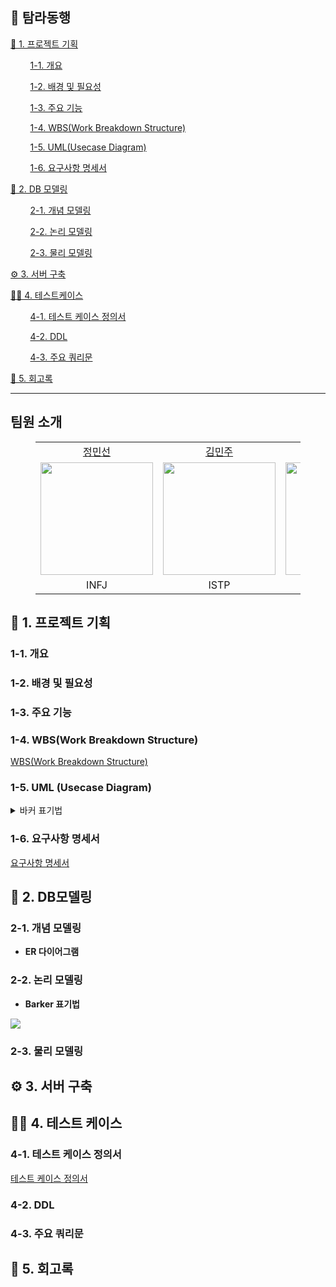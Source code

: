 ## 🍊 탐라동행

<a href="#1">📁 1. 프로젝트 기획</a>
  
  &nbsp;&nbsp;&nbsp;&nbsp;&nbsp;&nbsp;&nbsp;&nbsp;<a href="#1-1">1-1. 개요</a>

  &nbsp;&nbsp;&nbsp;&nbsp;&nbsp;&nbsp;&nbsp;&nbsp;<a href="#1-2">1-2. 배경 및 필요성</a>

  &nbsp;&nbsp;&nbsp;&nbsp;&nbsp;&nbsp;&nbsp;&nbsp;<a href="#1-3">1-3. 주요 기능</a>

  &nbsp;&nbsp;&nbsp;&nbsp;&nbsp;&nbsp;&nbsp;&nbsp;<a href="#1-4">1-4. WBS(Work Breakdown Structure)</a>

  &nbsp;&nbsp;&nbsp;&nbsp;&nbsp;&nbsp;&nbsp;&nbsp;<a href="#1-5">1-5. UML(Usecase Diagram)</a>

  &nbsp;&nbsp;&nbsp;&nbsp;&nbsp;&nbsp;&nbsp;&nbsp;<a href="#1-6">1-6. 요구사항 명세서 </a>

<a href="#2">🔎 2. DB 모델링</a>

  &nbsp;&nbsp;&nbsp;&nbsp;&nbsp;&nbsp;&nbsp;&nbsp;<a href="#2-1">2-1. 개념 모델링</a>

  &nbsp;&nbsp;&nbsp;&nbsp;&nbsp;&nbsp;&nbsp;&nbsp;<a href="#2-2">2-2. 논리 모델링</a>

  &nbsp;&nbsp;&nbsp;&nbsp;&nbsp;&nbsp;&nbsp;&nbsp;<a href="#2-3">2-3. 물리 모델링</a>

<a href="#3">⚙️ 3. 서버 구축 </a>

<a href="#4">✍🏻 4. 테스트케이스 </a>

  &nbsp;&nbsp;&nbsp;&nbsp;&nbsp;&nbsp;&nbsp;&nbsp;<a href="#4-1">4-1. 테스트 케이스 정의서 </a>

  &nbsp;&nbsp;&nbsp;&nbsp;&nbsp;&nbsp;&nbsp;&nbsp;<a href="#4-2">4-2. DDL </a>

  &nbsp;&nbsp;&nbsp;&nbsp;&nbsp;&nbsp;&nbsp;&nbsp;<a href="#4-3">4-3. 주요 쿼리문 </a>

<a href="#5">📗 5. 회고록</a>

---

## 팀원 소개

<figure>
    <table>
      <tr>
        <td align="center"> <a href="https://github.com/minsun24">정민선</a></td>
        <td align="center"> <a href="https://github.com/wkdlrn">김민주</a></td>
        <td align="center"> <a href="https://github.com/emily9949" >황수민</a></td>
        <td align="center"> <a href="https://github.com/zi-won">박지원</a></td>
	<td align="center"> <a href="https://github.com/Hailyee" >이혜영</a></td>
        <td align="center"> <a href="https://github.com/swjang7269" >장시원</a></td>
      </tr>
      <tr>
        <td align="center"><img src="" width="180px"/></td>
        <td align="center"><img src="" width="180px"/></td>
        <td align="center"><img src="" width="180px"/></td>
	      <td align="center"><img src="" width="180px"/></td>
        <td align="center"><img src="" width="180px"/></td>
        <td align="center"><img src="" width="180px"/></td>
      </tr>
      <tr>
        <td align="center">INFJ</a></td>
        <td align="center">ISTP</a></td>
        <td align="center">INFP</a></td>
        <td align="center">ESFJ</a></td>
	      <td align="center">ISTP</a></td>
        <td align="center">INTJ</a></td>
      </tr>
    </table>
</figure>


## <p id="1">📁 1. 프로젝트 기획</p>


### <p id="1-1">1-1. 개요</p>

### <p id="1-2">1-2. 배경 및 필요성</p>

### <p id="1-3">1-3. 주요 기능</p>

### <p id="1-4">1-4. WBS(Work Breakdown Structure)</p>
[WBS(Work Breakdown Structure)](https://docs.google.com/spreadsheets/d/1NqmHyOibSMeVUvOXEcZrMmShYiXlLGzj6wVhKXOGqn0/edit?usp=sharing)

### <p id="1-5">1-5. UML (Usecase Diagram)</p>

<details>
<summary>바커 표기법</summary>
<img src='https://github.com/user-attachments/assets/2a879248-08a2-4253-9420-ea0fba4d4ce4' />



</details>

### <p id="1-6">1-6. 요구사항 명세서</p>
[요구사항 명세서](https://docs.google.com/spreadsheets/d/1ivOKmSbPaH6LBtRcZFHDeBcYZXUV2hPXxeqiGDib1Iw/edit?usp=sharing)

## <p id="2">🔎 2. DB모델링</p>

### <p id="2-1">2-1. 개념 모델링</p>
- **ER 다이어그램**

### <p id="2-2">2-2. 논리 모델링</p>

- **Barker 표기법**
<img src = 'https://private-user-images.githubusercontent.com/122660256/404120844-2a879248-08a2-4253-9420-ea0fba4d4ce4.png?jwt=eyJhbGciOiJIUzI1NiIsInR5cCI6IkpXVCJ9.eyJpc3MiOiJnaXRodWIuY29tIiwiYXVkIjoicmF3LmdpdGh1YnVzZXJjb250ZW50LmNvbSIsImtleSI6ImtleTUiLCJleHAiOjE3MzcwOTE4MDYsIm5iZiI6MTczNzA5MTUwNiwicGF0aCI6Ii8xMjI2NjAyNTYvNDA0MTIwODQ0LTJhODc5MjQ4LTA4YTItNDI1My05NDIwLWVhMGZiYTRkNGNlNC5wbmc_WC1BbXotQWxnb3JpdGhtPUFXUzQtSE1BQy1TSEEyNTYmWC1BbXotQ3JlZGVudGlhbD1BS0lBVkNPRFlMU0E1M1BRSzRaQSUyRjIwMjUwMTE3JTJGdXMtZWFzdC0xJTJGczMlMkZhd3M0X3JlcXVlc3QmWC1BbXotRGF0ZT0yMDI1MDExN1QwNTI1MDZaJlgtQW16LUV4cGlyZXM9MzAwJlgtQW16LVNpZ25hdHVyZT0zYjU4OTNjMzgxYzcwNjY2ZjY1MDJjMjZjMjNiNDM0NjY0MWY2ZTQxODViYzZlMDgzODFhNmU3NTMwMGJjZGRlJlgtQW16LVNpZ25lZEhlYWRlcnM9aG9zdCJ9.MXsj2OsKHbC9hgK6-aAKKJ2od-bMozRBb5tf_-V7kyY'>

### <p id="2-3">2-3. 물리 모델링</p>



## <p id="3">⚙️ 3. 서버 구축</p>

## <p id="4">✍🏻 4. 테스트 케이스</p>

### <p id="4-1">4-1. 테스트 케이스 정의서</p>
[테스트 케이스 정의서](https://docs.google.com/spreadsheets/d/1qIKqDuUsn12XIpt_Lv8IwSrGIWIKXSRWjdEWouPwQac/edit?usp=sharing)

### <p id="4-2">4-2. DDL</p>

### <p id="4-3">4-3. 주요 쿼리문</p>

## <p id="5">📗 5. 회고록</p>


